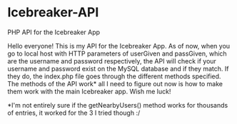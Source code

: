 # Icebreaker-API
PHP API for the Icebreaker App

Hello everyone!  This is my API for the Icebreaker App.  As of now, when you go to local host with HTTP parameters of userGiven and passGiven, which are the username and password respectively, the API will check if your username and password exist on the MySQL database and if they match.  If they do, the index.php file goes through the different methods specified.  The methods of the API work* all I need to figure out now is how to make them work with the main Icebreaker app.  Wish me luck!







*I'm not entirely sure if the getNearbyUsers() method works for thousands of entries, it worked for the 3 I tried though :/
